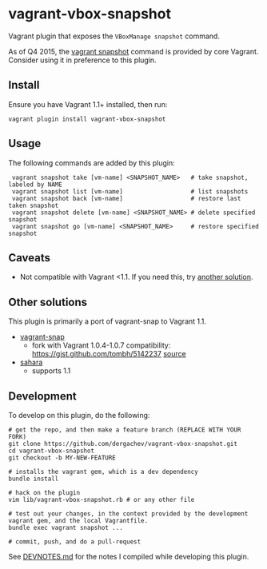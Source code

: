 vagrant-vbox-snapshot
==================================
Vagrant plugin that exposes the `VBoxManage snapshot` command.

As of Q4 2015, the [vagrant snapshot](https://www.vagrantup.com/docs/cli/snapshot.html) command is provided by core Vagrant. Consider using it in preference to this plugin.

## Install

Ensure you have Vagrant 1.1+ installed, then run:

    vagrant plugin install vagrant-vbox-snapshot

## Usage

The following commands are added by this plugin:

     vagrant snapshot take [vm-name] <SNAPSHOT_NAME>   # take snapshot, labeled by NAME
     vagrant snapshot list [vm-name]                   # list snapshots
     vagrant snapshot back [vm-name]                   # restore last taken snapshot
     vagrant snapshot delete [vm-name] <SNAPSHOT_NAME> # delete specified snapshot
     vagrant snapshot go [vm-name] <SNAPSHOT_NAME>     # restore specified snapshot

## Caveats

* Not compatible with Vagrant <1.1. If you need this, try [another solution](#other-solutions).

## Other solutions

This plugin is primarily a port of vagrant-snap to Vagrant 1.1.

* [vagrant-snap](https://github.com/t9md/vagrant-snap)
  - fork with Vagrant 1.0.4-1.0.7 compatibility: https://gist.github.com/tombh/5142237 [source](https://github.com/mitchellh/vagrant/issues/143#issuecomment-14781762)
* [sahara](https://github.com/jedi4ever/sahara)
  - supports 1.1 

## Development

To develop on this plugin, do the following:

```
# get the repo, and then make a feature branch (REPLACE WITH YOUR FORK)
git clone https://github.com/dergachev/vagrant-vbox-snapshot.git
cd vagrant-vbox-snapshot
git checkout -b MY-NEW-FEATURE

# installs the vagrant gem, which is a dev dependency
bundle install 

# hack on the plugin
vim lib/vagrant-vbox-snapshot.rb # or any other file

# test out your changes, in the context provided by the development vagrant gem, and the local Vagrantfile.
bundle exec vagrant snapshot ...

# commit, push, and do a pull-request
```

See [DEVNOTES.md](https://github.com/dergachev/vagrant-vbox-snapshot/blob/master/DEVNOTES.md)
for the notes I compiled while developing this plugin.
